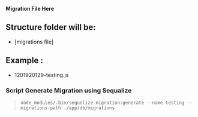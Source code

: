 **Migration File Here**

## Structure folder will be:
- [migrations file]

## Example : 
- 1201920129-testing.js

### Script Generate Migration using Sequalize

> ```node_modules/.bin/sequelize migration:generate --name testing --migrations-path ./app/db/migrations```

